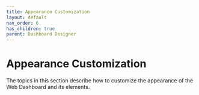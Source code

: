 ```yaml
---
title: Appearance Customization
layout: default
nav_order: 6
has_children: true
parent: Dashboard Designer
---
```

# Appearance Customization
The topics in this section describe how to customize the appearance of the Web Dashboard and its elements.
